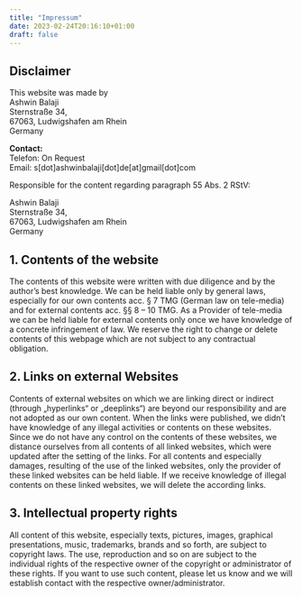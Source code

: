 ```yaml
---
title: "Impressum"
date: 2023-02-24T20:16:10+01:00
draft: false
---
```


## Disclaimer

This website was made by  
Ashwin Balaji  
Sternstraße 34,  
67063, Ludwigshafen am Rhein  
Germany

**Contact:**  
Telefon: On Request  
Email: s[dot]ashwinbalaji[dot]de[at]gmail[dot]com  

Responsible for the content regarding paragraph 55 Abs. 2 RStV:

Ashwin Balaji  
Sternstraße 34,  
67063, Ludwigshafen am Rhein  
Germany

## 1. Contents of the website

The contents of this website were written with due diligence and by the author’s best knowledge. We can be held liable only by general laws, especially for our own contents acc. § 7 TMG (German law on tele-media) and for external contents acc. §§ 8 – 10 TMG. As a Provider of tele-media we can be held liable for external contents only once we have knowledge of a concrete infringement of law. We reserve the right to change or delete contents of this webpage which are not subject to any contractual obligation.

## 2. Links on external Websites

Contents of external websites on which we are linking direct or indirect (through „hyperlinks“ or „deeplinks“) are beyond our responsibility and are not adopted as our own content. When the links were published, we didn’t have knowledge of any illegal activities or contents on these websites. Since we do not have any control on the contents of these websites, we distance ourselves from all contents of all linked websites, which were updated after the setting of the links. For all contents and especially damages, resulting of the use of the linked websites, only the provider of these linked websites can be held liable. If we receive knowledge of illegal contents on these linked websites, we will delete the according links.

## 3. Intellectual property rights

All content of this website, especially texts, pictures, images, graphical presentations, music, trademarks, brands and so forth, are subject to copyright laws. The use, reproduction and so on are subject to the individual rights of the respective owner of the copyright or administrator of these rights. If you want to use such content, please let us know and we will establish contact with the respective owner/administrator.
